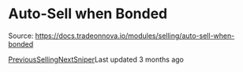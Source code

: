 
# Auto-Sell when Bonded

Source: https://docs.tradeonnova.io/modules/selling/auto-sell-when-bonded

[PreviousSelling](/modules/selling)[NextSniper](/modules/sniper)Last updated 3 months ago
